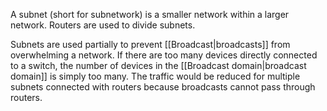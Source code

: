 A subnet (short for subnetwork) is a smaller network within a larger network. Routers are used to divide subnets.

Subnets are used partially to prevent [[Broadcast|broadcasts]] from overwhelming a network. If there are too many devices directly connected to a switch, the number of devices in the [[Broadcast domain|broadcast domain]] is simply too many. The traffic would be reduced for multiple subnets connected with routers because broadcasts cannot pass through routers.